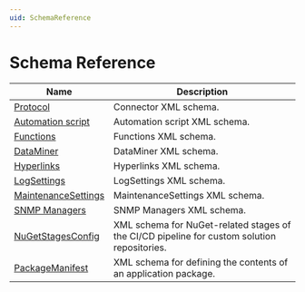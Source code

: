 ```yaml
---
uid: SchemaReference
---
```


# Schema Reference

|Name|Description|
|--- |--- |
|[Protocol](xref:SchemaProtocol)|Connector XML schema.|
|[Automation script](xref:SchemaAutomationScript)|Automation script XML schema.|
|[Functions](xref:SchemaFunctions)|Functions XML schema.|
|[DataMiner](xref:SchemaDataMiner)|DataMiner XML schema.|
|[Hyperlinks](xref:SchemaHyperlinks)|Hyperlinks XML schema.|
|[LogSettings](xref:SchemaLogSettings)|LogSettings XML schema.|
|[MaintenanceSettings](xref:SchemaMaintenanceSettings)|MaintenanceSettings XML schema.|
|[SNMP Managers](xref:SchemaSNMPManagers)|SNMP Managers XML schema.|
|[NuGetStagesConfig](xref:SchemaNuGetStagesConfig)|XML schema for NuGet-related stages of the CI/CD pipeline for custom solution repositories.|
|[PackageManifest](xref:SchemaPackageManifest)|XML schema for defining the contents of an application package.|
